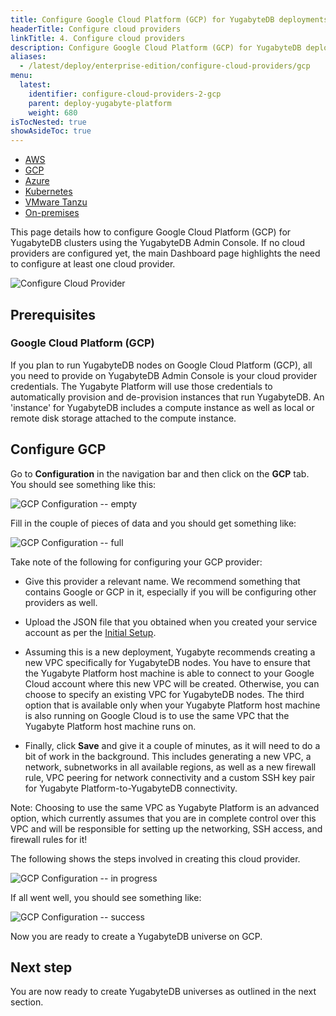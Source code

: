 ```yaml
---
title: Configure Google Cloud Platform (GCP) for YugabyteDB deployments
headerTitle: Configure cloud providers
linkTitle: 4. Configure cloud providers
description: Configure Google Cloud Platform (GCP) for YugabyteDB deployments using the YugabyteDB Admin Console
aliases:
  - /latest/deploy/enterprise-edition/configure-cloud-providers/gcp
menu:
  latest:
    identifier: configure-cloud-providers-2-gcp
    parent: deploy-yugabyte-platform
    weight: 680
isTocNested: true
showAsideToc: true
---
```


<ul class="nav nav-tabs-alt nav-tabs-yb">

  <li >
    <a href="/latest/yugabyte-platform/deploy/configure-cloud-providers/aws" class="nav-link">
      <i class="fab fa-aws"></i>
      AWS
    </a>
  </li>

  <li >
    <a href="/latest/yugabyte-platform/deploy/configure-cloud-providers/gcp" class="nav-link active">
      <i class="fab fa-google" aria-hidden="true"></i>
      GCP
    </a>
  </li>

  <li >
    <a href="/latest/yugabyte-platform/deploy/configure-cloud-providers/azure" class="nav-link">
      <i class="icon-azure" aria-hidden="true"></i>
      Azure
    </a>
  </li>

  <li >
    <a href="/latest/yugabyte-platform/deploy/configure-cloud-providers/kubernetes" class="nav-link">
      <i class="fas fa-cubes" aria-hidden="true"></i>
      Kubernetes
    </a>
  </li>

  <li >
    <a href="/latest/yugabyte-platform/deploy/configure-cloud-providers/vmware-tanzu" class="nav-link">
      <i class="fas fa-cubes" aria-hidden="true"></i>
      VMware Tanzu
    </a>
  </li>

  <li >
    <a href="/latest/yugabyte-platform/deploy/configure-cloud-providers/onprem" class="nav-link">
      <i class="fas fa-building"></i>
      On-premises
    </a>
  </li>

</ul>

This page details how to configure Google Cloud Platform (GCP) for YugabyteDB clusters using the YugabyteDB Admin Console. If no cloud providers are configured yet, the main Dashboard page highlights the need to configure at least one cloud provider.

![Configure Cloud Provider](/images/ee/configure-cloud-provider.png)

## Prerequisites

### Google Cloud Platform (GCP)

If you plan to run YugabyteDB nodes on Google Cloud Platform (GCP), all you need to provide on YugabyteDB Admin Console is your cloud provider credentials. The Yugabyte Platform will use those credentials to automatically provision and de-provision instances that run YugabyteDB. An 'instance' for YugabyteDB includes a compute instance as well as local or remote disk storage attached to the compute instance.

## Configure GCP

Go to **Configuration** in the navigation bar and then click on the **GCP** tab. You should see
something like this:

![GCP Configuration -- empty](/images/ee/gcp-setup/gcp-configure-empty.png)

Fill in the couple of pieces of data and you should get something like:

![GCP Configuration -- full](/images/ee/gcp-setup/gcp-configure-full.png)

Take note of the following for configuring your GCP provider:

- Give this provider a relevant name. We recommend something that contains Google or GCP in it, especially if you will be configuring other providers as well.

- Upload the JSON file that you obtained when you created your service account as per the [Initial Setup](../../prepare-cloud-environment/).

- Assuming this is a new deployment, Yugabyte recommends creating a new VPC specifically for YugabyteDB nodes. You have to ensure that the Yugabyte Platform host machine is able to connect to your Google Cloud account where this new VPC will be created. Otherwise, you can choose to specify an existing VPC for YugabyteDB nodes. The third option that is available only when your Yugabyte Platform host machine is also running on Google Cloud is to use the same VPC that the Yugabyte Platform host machine runs on.

- Finally, click **Save** and give it a couple of minutes, as it will need to do a bit of work in the background. This includes generating a new VPC, a network, subnetworks in all available regions, as well as a new firewall rule, VPC peering for network connectivity and a custom SSH key pair for Yugabyte Platform-to-YugabyteDB connectivity.

Note: Choosing to use the same VPC as Yugabyte Platform is an advanced option, which currently assumes that you are in complete control over this VPC and will be responsible for setting up the networking, SSH access, and firewall rules for it!

The following shows the steps involved in creating this cloud provider.

![GCP Configuration -- in progress](/images/ee/gcp-setup/gcp-configure-inprogress.png)

If all went well, you should see something like:

![GCP Configuration -- success](/images/ee/gcp-setup/gcp-configure-success.png)

Now you are ready to create a YugabyteDB universe on GCP.

## Next step

You are now ready to create YugabyteDB universes as outlined in the next section.
